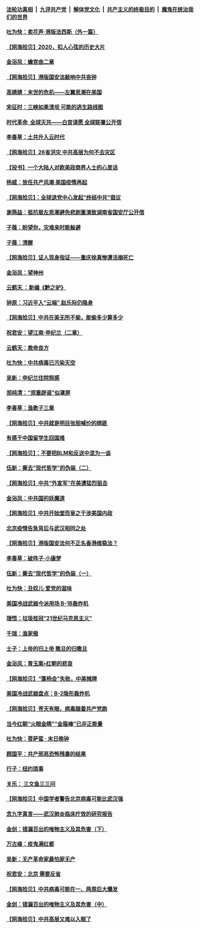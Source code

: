 ####  [法轮功真相](../../../../basic/blob/master/README.md?t=07040831) &nbsp;|&nbsp; [九评共产党](../../../../9ping.md/blob/master/README.md?t=07040831) &nbsp;|&nbsp; [解体党文化](../../../../jtdwh.md/blob/master/README.md?t=07040831)  &nbsp;|&nbsp; [共产主义的终极目的](../../../../gczydzjmd.md/blob/master/README.md?t=07040831) &nbsp;|&nbsp; [魔鬼在统治我们的世界](../../../../mgztzwmdsj.md/blob/master/README.md?t=07040831) 

#### [吐为快：卖花声‧港版法西斯（外一篇）](../pages/nsc993/n12229898.md?t=07040831) 

#### [【网海拾贝】2020，扣人心弦的历史大片](../pages/nsc993/n12229171.md?t=07040831) 

#### [金浴凤：蟾宫曲二章](../pages/nsc993/n12228984.md?t=07040831) 

#### [【网海拾贝】港版国安法敲响中共丧钟](../pages/nsc993/n12226956.md?t=07040831) 

#### [高婧婧：末世的危机——左翼思潮在美国](../pages/nsc993/n12226818.md?t=07040831) 

#### [宋征时：三峡如果溃坝 可能的逃生路线图](../pages/nsc993/n12226226.md?t=07040831) 

#### [时代革命  全球灭共——白宫请愿 全球联署公开信](../pages/nsc993/n12226179.md?t=07040831) 

#### [李春草：土共升入云时代](../pages/nsc993/n12223920.md?t=07040831) 

#### [【网海拾贝】26省洪灾 中共高层为何不去灾区](../pages/nsc993/n12223360.md?t=07040831) 

#### [【投书】一个大陆人对欧美政商界人士的心里话](../pages/nsc993/n12221489.md?t=07040831) 

#### [杨威：放任共产风潮 美国疫情再起](../pages/nsc993/n12220695.md?t=07040831) 

#### [【网海拾贝】：全球退党中心发起“终结中共”倡议](../pages/nsc993/n12220970.md?t=07040831) 

#### [谢燕益：抵抗极左思潮避免悲剧重演致湖南省国安厅公开信](../pages/nsc993/n12218887.md?t=07040831) 

#### [子薇：盼望你，灾难来时能躲避](../pages/nsc993/n12218425.md?t=07040831) 

#### [子薇：清醒](../pages/nsc993/n12218396.md?t=07040831) 

#### [【网海拾贝】证人现身指证——重庆徐真惨遭活摘死亡](../pages/nsc993/n12218278.md?t=07040831) 

#### [金浴凤：望神州](../pages/nsc993/n12218049.md?t=07040831) 

#### [云鹤天 ：新编《黔之驴》](../pages/nsc993/n12218038.md?t=07040831) 

#### [钟原：习近平入“云端” 赵乐际仍隐身](../pages/nsc993/n12217720.md?t=07040831) 

#### [【网海拾贝】中共在美无所不偷，能偷多少算多少](../pages/nsc993/n12216875.md?t=07040831) 

#### [祝君安：望江南·申纪兰（二章）](../pages/nsc993/n12216556.md?t=07040831) 

#### [云鹤天：救命良方](../pages/nsc993/n12216543.md?t=07040831) 

#### [吐为快：中共病毒已污染天空](../pages/nsc993/n12215786.md?t=07040831) 

#### [吴新：申纪兰住院照感](../pages/nsc993/n12215730.md?t=07040831) 

#### [郑纯清：“郑重辟谣”似罩屏](../pages/nsc993/n12215700.md?t=07040831) 

#### [李春草：渔歌子三章](../pages/nsc993/n12215653.md?t=07040831) 

#### [【网海拾贝】中共就是明目张胆喊价的绑匪](../pages/nsc993/n12215381.md?t=07040831) 

#### [有感于中国留学生回国难](../pages/nsc993/n12212960.md?t=07040831) 

#### [【网海拾贝】：不要把BLM和反送中混为一谈](../pages/nsc993/n12213076.md?t=07040831) 

#### [伍新：撕去“现代哲学”的伪装（二）](../pages/nsc993/n12211310.md?t=07040831) 

#### [【网海拾贝】中共“外宣军”在美遭猛烈狙击](../pages/nsc993/n12211190.md?t=07040831) 

#### [金浴凤：中共国的妖魔道](../pages/nsc993/n12208163.md?t=07040831) 

#### [【网海拾贝】中共开始堂而皇之干涉美国内政](../pages/nsc993/n12205646.md?t=07040831) 

#### [北京疫情告急背后与武汉相同之处](../pages/nsc993/n12201610.md?t=07040831) 

#### [【网海拾贝】港版国安法何不正名香港维稳法？](../pages/nsc993/n12203675.md?t=07040831) 

#### [李春草：破阵子·小康梦](../pages/nsc993/n12202996.md?t=07040831) 

#### [伍新：撕去“现代哲学”的伪装（一）](../pages/nsc993/n12202666.md?t=07040831) 

#### [吐为快：丑奴儿·爱党的滋味](../pages/nsc993/n12202630.md?t=07040831) 

#### [美国冷战武器今派用场 B-1B轰炸机](../pages/nsc993/n12202368.md?t=07040831) 

#### [理悟：垃圾桂冠“21世纪马克思主义”](../pages/nsc993/n12201220.md?t=07040831) 

#### [千瑞：渔家傲](../pages/nsc993/n12201174.md?t=07040831) 

#### [士子：上帝的归上帝 撒旦的归撒旦](../pages/nsc993/n12199902.md?t=07040831) 

#### [金浴凤：青玉案•红朝的悲哀](../pages/nsc993/n12199650.md?t=07040831) 

#### [【网海拾贝】“蓬杨会”失败，中美摊牌](../pages/nsc993/n12199598.md?t=07040831) 

#### [美国冷战武器盘点：B-2隐形轰炸机](../pages/nsc993/n12199226.md?t=07040831) 

#### [【网海拾贝】苍天有眼，病毒跟着共产党跑](../pages/nsc993/n12197648.md?t=07040831) 

#### [当今红朝“火眼金睛”“金箍棒”已非正能量](../pages/nsc993/n12196834.md?t=07040831) 

#### [吐为快：菩萨蛮 · 末日晚钟](../pages/nsc993/n12196689.md?t=07040831) 

#### [顾国平：共产邪恶恐怖残暴的结果](../pages/nsc993/n12195238.md?t=07040831) 

#### [行子：纽约琐事](../pages/nsc993/n12194752.md?t=07040831) 

#### [关乐： 三文鱼三三问](../pages/nsc993/n12194626.md?t=07040831) 

#### [【网海拾贝】中国学者警告北京病毒可能比武汉强](../pages/nsc993/n12193964.md?t=07040831) 

#### [念九字真言——武汉肺炎临床疗效的研究报告](../pages/nsc993/n12190804.md?t=07040831) 

#### [金剑：错漏百出的唯物主义及其危害（下）](../pages/nsc993/n12191909.md?t=07040831) 

#### [万古缘：疫鬼满红都](../pages/nsc993/n12191847.md?t=07040831) 

#### [吴新：无产革命家最怕家无产](../pages/nsc993/n12191806.md?t=07040831) 

#### [祝君安：北京 需要反省](../pages/nsc993/n12191766.md?t=07040831) 

#### [【网海拾贝】中共病毒可能在一、两周后大爆发](../pages/nsc993/n12190517.md?t=07040831) 

#### [金剑：错漏百出的唯物主义及其危害（中）](../pages/nsc993/n12188778.md?t=07040831) 

#### [【网海拾贝】中共高层又难以入眠了](../pages/nsc993/n12188425.md?t=07040831) 

